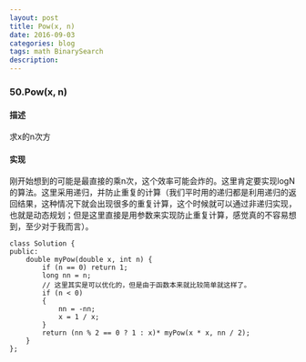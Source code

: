 ```yaml
---
layout: post
title: Pow(x, n)
date: 2016-09-03
categories: blog
tags: math BinarySearch
description:
---
```


### 50.Pow(x, n)

#### 描述

求x的n次方

#### 实现

刚开始想到的可能是最直接的乘n次，这个效率可能会炸的。这里肯定要实现logN的算法。这里采用递归，并防止重复的计算（我们平时用的递归都是利用递归的返回结果，这种情况下就会出现很多的重复计算，这个时候就可以通过非递归实现，也就是动态规划；但是这里直接是用参数来实现防止重复计算，感觉真的不容易想到，至少对于我而言）。

    class Solution {
    public:
        double myPow(double x, int n) {
            if (n == 0) return 1;
            long nn = n;
            // 这里其实是可以优化的，但是由于函数本来就比较简单就这样了。
            if (n < 0)
            {
                nn = -nn;
                x = 1 / x;
            }
            return (nn % 2 == 0 ? 1 : x)* myPow(x * x, nn / 2);
        }
    };

